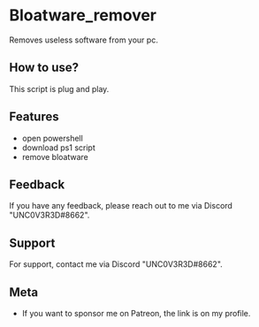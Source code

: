 
# Bloatware_remover
Removes useless software from your pc.

## How to use?

This script is plug and play.


## Features

- open powershell 
- download ps1 script
- remove bloatware


## Feedback

If you have any feedback, please reach out to me via Discord "UNC0V3R3D#8662".






## Support

For support, contact me via  Discord "UNC0V3R3D#8662".


## Meta


- If you want to sponsor me on Patreon, the link is on my profile.


